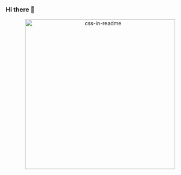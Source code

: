### Hi there 👋
<div align="center">
    <img src="example.svg" width="400" height="400" alt="css-in-readme">
</div>
<!--
**Munnangivijaykumar2003/Munnangivijaykumar2003** is a ✨ _special_ ✨ repository because its `README.md` (this file) appears on your GitHub profile.

Here are some ideas to get you started:

- 🔭 I’m currently working on ...
- 🌱 I’m currently learning ...
- 👯 I’m looking to collaborate on ...
- 🤔 I’m looking for help with ...
- 💬 Ask me about ...
- 📫 How to reach me: ...
- 😄 Pronouns: ...
- ⚡ Fun fact: ...
-->
